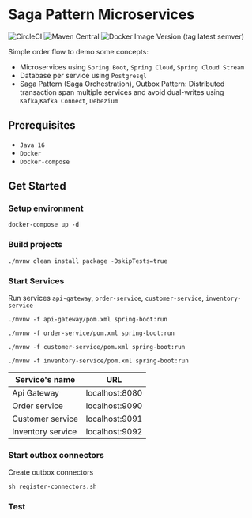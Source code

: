 # Saga Pattern Microservices
![CircleCI](https://img.shields.io/circleci/build/github/uuhnaut69/saga-pattern-microservices/master?color=green&logo=circleci&style=for-the-badge)
![Maven Central](https://img.shields.io/maven-central/v/org.springframework.boot/spring-boot-starter-parent?color=green&label=spring-boot&logo=spring-boot&style=for-the-badge)
![Docker Image Version (tag latest semver)](https://img.shields.io/docker/v/confluentinc/cp-kafka/6.2.0?color=green&label=confluent&logo=apache-kafka&logoColor=green&style=for-the-badge)

Simple order flow to demo some concepts:

- Microservices using `Spring Boot`, `Spring Cloud`, `Spring Cloud Stream`
- Database per service using `Postgresql`
- Saga Pattern (Saga Orchestration), Outbox Pattern: Distributed transaction span multiple services and avoid
  dual-writes using `Kafka`,`Kafka Connect`, `Debezium`

## Prerequisites

- `Java 16`
- `Docker`
- `Docker-compose`

## Get Started

### Setup environment

```shell
docker-compose up -d
```

### Build projects

```shell
./mvnw clean install package -DskipTests=true
```

### Start Services

Run services `api-gateway`, `order-service`, `customer-service`, `inventory-service`

```shell
./mvnw -f api-gateway/pom.xml spring-boot:run
```

```shell
./mvnw -f order-service/pom.xml spring-boot:run
```

```shell
./mvnw -f customer-service/pom.xml spring-boot:run
```

```shell
./mvnw -f inventory-service/pom.xml spring-boot:run
```

| Service's name | URL |
| --- | --- |
|Api Gateway | localhost:8080 |
| Order service | localhost:9090 |
| Customer service | localhost:9091 |
| Inventory service | localhost:9092 |

### Start outbox connectors

Create outbox connectors

```shell
sh register-connectors.sh
```

### Test